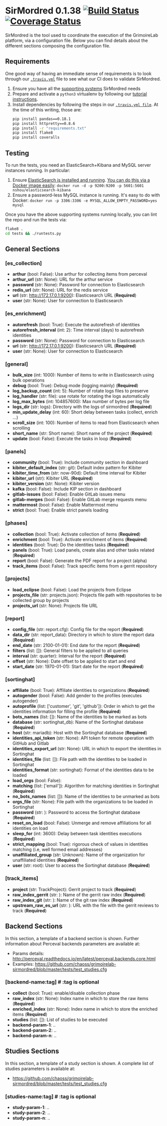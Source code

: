 # SirMordred 0.1.38 [![Build Status](https://travis-ci.org/chaoss/grimoirelab-sirmordred.svg?branch=master)](https://travis-ci.org/chaoss/grimoirelab-sirmordred)[![Coverage Status](https://coveralls.io/repos/github/chaoss/grimoirelab-sirmordred/badge.svg?branch=master)](https://coveralls.io/github/chaoss/grimoirelab-sirmordred?branch=master)

SirMordred is the tool used to coordinate the execution of the GrimoireLab platform, via a configuration file. Below you can find details about the different sections composing the configuration file.

## Requirements

One good way of having an immediate sense of requirements is to look through our [`.travis.yml`](.travis.yml) file to see what our CI does to validate SirMordred.

1. Ensure you have all the [supporting systems](https://chaoss.github.io/grimoirelab-tutorial/basics/supporting.html) SirMordred needs
2. Prepare and activate a `python3` virtualenv by following our [tutorial instructions](https://chaoss.github.io/grimoirelab-tutorial/basics/install.html#venvs).
3. Install dependencies by following the steps in our [`.travis.yml file`](.travis.yml). At the time of this writing, those are:
    ```sh
    pip install pandas==0.18.1
    pip install httpretty==0.8.6
    pip install -r "requirements.txt"
    pip install flake8
    pip install coveralls
    ```

## Testing

To run the tests, you need an ElasticSearch+Kibana and MySQL server instances running. In particular:

1. Ensure [ElasticSearch is installed and running](https://chaoss.github.io/grimoirelab-tutorial/basics/supporting.html#installing-elasticsearch). [You can do this via a Docker image easily](https://chaoss.github.io/grimoirelab-tutorial/basics/supporting.html#installing-elasticsearch-and-kibana-from-a-docker-container): `docker run -d -p 9200:9200 -p 5601:5601 nshou/elasticsearch-kibana`
2. Ensure a password-less MySQL instance is running. It's easy to do with
   Docker: `docker run -p 3306:3306 -e MYSQL_ALLOW_EMPTY_PASSWORD=yes mysql`

Once you have the above supporting systems running locally, you can lint the
repo and run the tests via:

```sh
flake8 .
cd tests && ./runtests.py
```

## General Sections

### [es_collection] 

 * **arthur** (bool: False): Use arthur for collecting items from perceval
 * **arthur_url** (str: None): URL for the arthur service
 * **password** (str: None): Password for connection to Elasticsearch
 * **redis_url** (str: None): URL for the redis service
 * **url** (str: http://172.17.0.1:9200): Elasticsearch URL (**Required**)
 * **user** (str: None): User for connection to Elasticsearch
### [es_enrichment] 

 * **autorefresh** (bool: True): Execute the autorefresh of identities
 * **autorefresh_interval** (int: 2): Time interval (days) to autorefresh identities
 * **password** (str: None): Password for connection to Elasticsearch
 * **url** (str: http://172.17.0.1:9200): Elasticsearch URL (**Required**)
 * **user** (str: None): User for connection to Elasticsearch
### [general] 

 * **bulk_size** (int: 1000): Number of items to write in Elasticsearch using bulk operations
 * **debug** (bool: True): Debug mode (logging mainly) (**Required**)
 * **log_backup_count** (int: 5): Number of rotate logs files to preserve
 * **log_handler** (str: file): use rotate for rotating the logs automatically
 * **log_max_bytes** (int: 104857600): Max number of bytes per log file
 * **logs_dir** (str: logs): Directory with the logs of sirmordred (**Required**)
 * **min_update_delay** (int: 60): Short delay between tasks (collect, enrich ...)
 * **scroll_size** (int: 100): Number of items to read from Elasticsearch when scrolling
 * **short_name** (str: Short name): Short name of the project (**Required**)
 * **update** (bool: False): Execute the tasks in loop (**Required**)
### [panels] 

 * **community** (bool: True): Include community section in dashboard
 * **kibiter_default_index** (str: git): Default index pattern for Kibiter
 * **kibiter_time_from** (str: now-90d): Default time interval for Kibiter
 * **kibiter_url** (str): Kibiter URL (**Required**)
 * **kibiter_version** (str: None): Kibiter version
 * **kafka** (bool: False): Include KIP section in dashboard
 * **gitlab-issues** (bool: False): Enable GitLab issues menu
 * **gitlab-merges** (bool: False): Enable GitLab merge requests menu
 * **mattermost** (bool: False): Enable Mattermost menu
 * **strict** (bool: True): Enable strict panels loading
 
### [phases] 

 * **collection** (bool: True): Activate collection of items (**Required**)
 * **enrichment** (bool: True): Activate enrichment of items (**Required**)
 * **identities** (bool: True): Do the identities tasks (**Required**)
 * **panels** (bool: True): Load panels, create alias and other tasks related (**Required**)
 * **report** (bool: False): Generate the PDF report for a project (alpha)
 * **track_items** (bool: False): Track specific items from a gerrit repository
### [projects] 

 * **load_eclipse** (bool: False): Load the projects from Eclipse
 * **projects_file** (str: projects.json): Projects file path with repositories to be collected group by projects
 * **projects_url** (str: None): Projects file URL
### [report] 

 * **config_file** (str: report.cfg): Config file for the report (**Required**)
 * **data_dir** (str: report_data): Directory in which to store the report data (**Required**)
 * **end_date** (str: 2100-01-01): End date for the report (**Required**)
 * **filters** (list: []): General filters to be applied to all queries
 * **interval** (str: quarter): Interval for the report (**Required**)
 * **offset** (str: None): Date offset to be applied to start and end
 * **start_date** (str: 1970-01-01): Start date for the report (**Required**)
### [sortinghat] 

 * **affiliate** (bool: True): Affiliate identities to organizations (**Required**)
 * **autogender** (bool: False): Add gender to the profiles (executes autogender)
 * **autoprofile** (list: ['customer', 'git', 'github']): Order in which to get the identities information for filling the profile (**Required**)
 * **bots_names** (list: []): Name of the identities to be marked as bots
 * **database** (str: sortinghat_db): Name of the Sortinghat database (**Required**)
 * **host** (str: mariadb): Host with the Sortinghat database (**Required**)
 * **identities_api_token** (str: None): API token for remote operation with GitHub and Gitlab
 * **identities_export_url** (str: None): URL in which to export the identities in Sortinghat
 * **identities_file** (list: []): File path with the identities to be loaded in Sortinghat
 * **identities_format** (str: sortinghat): Format of the identities data to be loaded
 * **load_orgs** (bool: False): 
 * **matching** (list: ['email']): Algorithm for matching identities in Sortinghat (**Required**)
 * **no_bots_names** (list: []): Name of the identities to be unmarked as bots
 * **orgs_file** (str: None): File path with the organizations to be loaded in Sortinghat
 * **password** (str: ): Password to access the Sortinghat database (**Required**)
 * **reset_on_load** (bool: False): Unmerge and remove affiliations for all identities on load
 * **sleep_for** (int: 3600): Delay between task identities executions (**Required**)
 * **strict_mapping** (bool: True): rigorous check of values in identities matching (i.e, well formed email addresses)
 * **unaffiliated_group** (str: Unknown): Name of the organization for unaffiliated identities (**Required**)
 * **user** (str: root): User to access the Sortinghat database (**Required**)
### [track_items] 

 * **project** (str: TrackProject): Gerrit project to track (**Required**)
 * **raw_index_gerrit** (str: ): Name of the gerrit raw index (**Required**)
 * **raw_index_git** (str: ): Name of the git raw index (**Required**)
 * **upstream_raw_es_url** (str: ): URL with the file with the gerrit reviews to track (**Required**)
## Backend Sections

In this section, a template of a backend section is shown.
Further information about Perceval backends parameters are available at:

* Params details: http://perceval.readthedocs.io/en/latest/perceval.backends.core.html
* Examples: https://github.com/chaoss/grimoirelab-sirmordred/blob/master/tests/test_studies.cfg

### [backend-name:tag] # :tag is optional
* **collect** (bool: True): enable/disable collection phase
* **raw_index** (str: None): Index name in which to store the raw items (**Required**)
* **enriched_index** (str: None): Index name in which to store the enriched items (**Required**)
* **studies** (list: []): List of studies to be executed
* **backend-param-1**: ..
* **backend-param-2**: ..
* **backend-param-n**: ..

## Studies Sections

In this section, a template of a study section is shown.
A complete list of studies parameters is available at:

* https://github.com/chaoss/grimoirelab-sirmordred/blob/master/tests/test_studies.cfg

### [studies-name:tag] # :tag is optional
* **study-param-1**: ..
* **study-param-2**: ..
* **study-param-n**: ..

